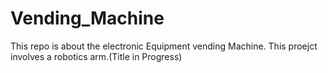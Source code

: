 # Vending_Machine
This repo is about the electronic Equipment vending Machine. This proejct involves a robotics arm.(Title in Progress)
